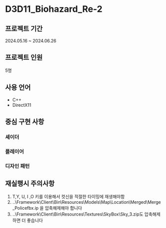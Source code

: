 # D3D11_Biohazard_Re-2

## 프로젝트 기간
  2024.05.16 ~ 2024.06.26
  
## 프로젝트 인원
  5명
  
## 사용 언어
  - C++
  - DirectX11

## 중심 구현 사항
### 셰이더
### 플레이어
### 디자인 패턴




## 재실행시 주의사항
  1. T,Y, U, I ,O 키를 이용해서 컷신을 적절한 타이밍에 재생해야함
  2. ..\Framework\Client\Bin\Resources\Models\Map\Location\Merged\Merge_Policefbx.ip 을 압축해제해야 합니다
  3. ..\Framework\Client\Bin\Resources\Textures\SkyBox\Sky_3.zip도 압축해제하면 더 좋습니다

